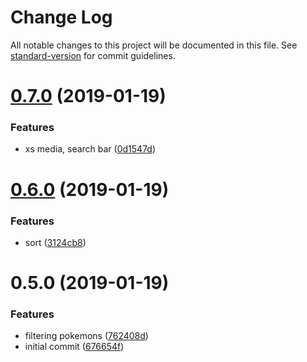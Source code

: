 # Change Log

All notable changes to this project will be documented in this file. See [standard-version](https://github.com/conventional-changelog/standard-version) for commit guidelines.

<a name="0.7.0"></a>
# [0.7.0](https://github.com/koombea/front-end-test-ntorres/compare/v0.6.0...v0.7.0) (2019-01-19)


### Features

* xs media, search bar ([0d1547d](https://github.com/koombea/front-end-test-ntorres/commit/0d1547d))



<a name="0.6.0"></a>
# [0.6.0](https://github.com/koombea/front-end-test-ntorres/compare/v0.5.0...v0.6.0) (2019-01-19)


### Features

* sort ([3124cb8](https://github.com/koombea/front-end-test-ntorres/commit/3124cb8))



<a name="0.5.0"></a>
# 0.5.0 (2019-01-19)


### Features

* filtering pokemons ([762408d](https://github.com/koombea/front-end-test-ntorres/commit/762408d))
* initial commit ([676654f](https://github.com/koombea/front-end-test-ntorres/commit/676654f))
